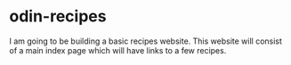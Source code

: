 # odin-recipes
I am going to be building a basic recipes website. This website will consist of a main index page which will have links to a few recipes.
